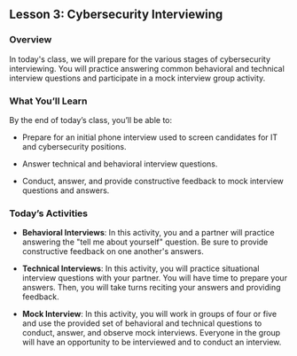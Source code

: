 ## Lesson 3: Cybersecurity Interviewing 
 
### Overview

In today's class, we will prepare for the various stages of cybersecurity interviewing. You will practice answering common behavioral and technical interview questions and participate in a mock interview group activity. 
 
### What You’ll Learn
 
By the end of today’s class, you’ll be able to:
 
- Prepare for an initial phone interview used to screen candidates for IT and cybersecurity positions. 

- Answer technical and behavioral interview questions. 

- Conduct, answer, and provide constructive feedback to mock interview questions and answers. 

### Today’s Activities

* **Behavioral Interviews**: In this activity, you and a partner will practice answering the "tell me about yourself" question. Be sure to provide constructive feedback on one another's answers.

* **Technical Interviews**: In this activity, you will practice situational interview questions with your partner. You will have time to prepare your answers. Then, you will take turns reciting your answers and providing feedback.

* **Mock Interview**: In this activity, you will work in groups of four or five and use the provided set of behavioral and technical questions to conduct, answer, and observe mock interviews. Everyone in the group will have an opportunity to be interviewed and to conduct an interview.
